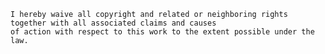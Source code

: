 	I hereby waive all copyright and related or neighboring rights together with all associated claims and causes
	of action with respect to this work to the extent possible under the law.
